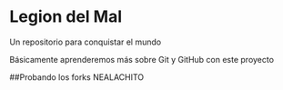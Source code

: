 # Legion del Mal
Un repositorio para conquistar el mundo

Básicamente aprenderemos más sobre Git y GitHub con este proyecto

##Probando los forks NEALACHITO
